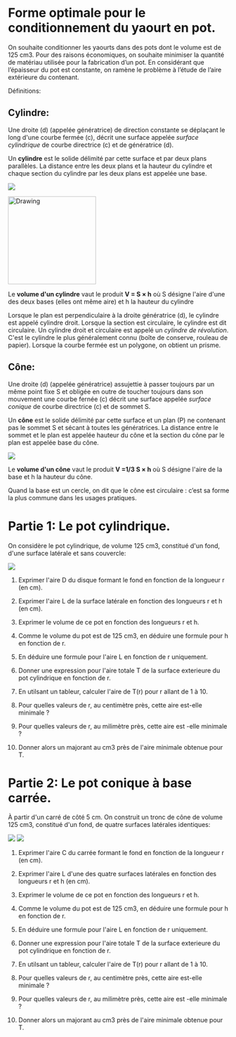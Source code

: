 Forme optimale pour le conditionnement du yaourt en pot.
========================================================

On souhaite conditionner les yaourts dans des pots dont le volume est de 125 cm3. Pour des raisons économiques, on souhaite minimiser la quantité de matériau utilisée pour
 la fabrication d’un pot. En considérant que l’épaisseur du pot est constante, on ramène le problème à l’étude de l’aire extérieure du contenant.

Définitions:

Cylindre:
--------

Une droite (d) (appelée génératrice) de direction constante se déplaçant le long d'une courbe fermée (c), décrit une surface appelée *surface cylindrique* de courbe directrice (c) et de génératrice (d).

Un **cylindre** est le solide délimité par cette surface et par deux plans parallèles. La distance entre les deux plans et la hauteur du cylindre et chaque section du cylindre par les deux plans est appelée une base.

![](https://github.com/mathlorgues/MPS/blob/master/Alimentation/Activit%C3%A9%204/Generic-cylinder.png)

<img src=https://github.com/mathlorgues/MPS/blob/master/Alimentation/Activit%C3%A9%204/Generic-cylinder.png alt="Drawing" style="width: 200px;"/>

Le **volume d'un cylindre** vaut le produit **V = S × h** où S désigne l'aire d'une des deux bases (elles ont même aire) et h la hauteur du cylindre

Lorsque le plan est perpendiculaire à la droite génératrice (d), le cylindre est appelé cylindre droit. Lorsque la section est circulaire, le cylindre est dit circulaire. Un cylindre droit et circulaire est appelé un *cylindre de révolution*. C'est le cylindre le plus généralement connu (boîte de conserve, rouleau de papier). Lorsque la courbe fermée est un polygone, on obtient un prisme.

Cône:
-----

Une droite (d) (appelée génératrice) assujettie à passer toujours par un même point fixe S et obligée en outre de toucher toujours dans son mouvement une courbe fernée (c) décrit une surface appelée *surface conique* de courbe directrice (c) et de sommet S.

Un **cône** est le solide délimité par cette surface et un plan (P) ne contenant pas le sommet S et sécant à toutes les génératrices. La distance entre le sommet et le plan est appelée hauteur du cône et la section du cône par le plan est appelée base du cône.

![](https://raw.githubusercontent.com/mathlorgues/MPS/master/Alimentation/Activit%C3%A9%204/Cones_geometrie.png)

Le **volume d'un cône** vaut le produit **V =1/3 S × h** où S désigne l'aire de la base et h la hauteur du cône.

Quand la base est un cercle, on dit que le cône est circulaire : c’est sa forme la plus commune dans les usages pratiques.

Partie 1: Le pot cylindrique.
============================

On considère le pot cylindrique, de volume 125 cm3, constitué d'un fond, d'une surface latérale et sans couvercle:

![](https://github.com/mathlorgues/MPS/blob/master/Alimentation/Activit%C3%A9%204/Cylindre.png)

1. Exprimer l'aire D du disque formant le fond en fonction de la longueur r (en cm).

1. Exprimer l'aire L de la surface latérale en fonction des longueurs r et h (en cm).

1. Exprimer le volume de ce pot en fonction des longueurs r et h.

1. Comme le volume du pot est de 125 cm3, en déduire une formule pour h en fonction de r.

1. En déduire une formule pour l'aire L en fonction de r uniquement.

1. Donner une expression pour l'aire totale T de la surface exterieure du pot cylindrique en fonction de r.

1. En utilsant un tableur, calculer l'aire de T(r) pour r allant de 1 à 10.

1. Pour quelles valeurs de r, au centimètre près, cette aire est-elle minimale ?

1. Pour quelles valeurs de r, au milimètre près, cette aire est -elle minimale ?

1. Donner alors un majorant au cm3 près de l'aire minimale obtenue pour T.



Partie 2: Le pot conique à base carrée.
=======================================

À partir d'un carré de côté 5 cm. On construit un tronc de cône de volume 125 cm3, constitué d'un fond, de quatre surfaces latérales identiques:

![](https://github.com/mathlorgues/MPS/blob/master/Alimentation/Activit%C3%A9%204/ConeBasecarr%C3%A9e.png)
![](https://github.com/mathlorgues/MPS/blob/master/Alimentation/Activit%C3%A9%204/ConeEntier.png)

1. Exprimer l'aire C du carrée formant le fond en fonction de la longueur r (en cm).

1. Exprimer l'aire L d'une des quatre surfaces latérales en fonction des longueurs r et h (en cm).

1. Exprimer le volume de ce pot en fonction des longueurs r et h.

1. Comme le volume du pot est de 125 cm3, en déduire une formule pour h en fonction de r.

1. En déduire une formule pour l'aire L en fonction de r uniquement.

1. Donner une expression pour l'aire totale T de la surface exterieure du pot cylindrique en fonction de r.

1. En utilsant un tableur, calculer l'aire de T(r) pour r allant de 1 à 10.

1. Pour quelles valeurs de r, au centimètre près, cette aire est-elle minimale ?

1. Pour quelles valeurs de r, au milimètre près, cette aire est -elle minimale ?

1. Donner alors un majorant au cm3 près de l'aire minimale obtenue pour T.
